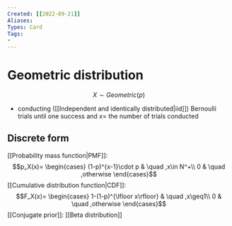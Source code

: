 ```yaml
---
Created: [[2022-09-21]]
Aliases: 
Types: Card
Tags: 
- 
---
```

# Geometric distribution
$$X\sim Geometric (p)$$
- conducting ([[Independent and identically distributed|iid]]) Bernoulli trials until one success and $x=$ the number of trials conducted
## Discrete form
[[Probability mass function|PMF]]: 
$$p_X(x)=
\begin{cases}
(1-p)^{x-1}\cdot p & \quad ,x\in N^+\\
0 & \quad ,otherwise
\end{cases}$$
[[Cumulative distribution function|CDF]]: 
$$F_X(x)=
\begin{cases}
1-(1-p)^{\lfloor x\rfloor} & \quad ,x\geq1\\
0 & \quad ,otherwise
\end{cases}$$
[[Conjugate prior]]: 
[[Beta distribution]]
